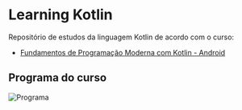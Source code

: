 # Learning Kotlin

Repositório de estudos da linguagem Kotlin de acordo com o curso:
- [Fundamentos de Programação Moderna com Kotlin - Android](https://www.udemy.com/curso-kotlin-pt/)

## Programa do curso
![Programa](programa-curso-kotlin.png)
